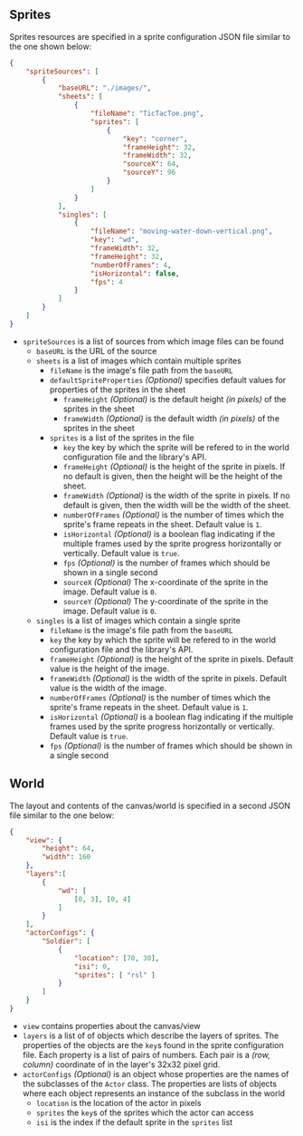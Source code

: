 ## Sprites

Sprites resources are specified in a sprite configuration JSON file similar to the one shown below:
```json
{
    "spriteSources": [
        {
            "baseURL": "./images/",
            "sheets": [
                {
                    "fileName": "TicTacToe.png",
                    "sprites": [
                        {
                            "key": "corner",
                            "frameHeight": 32,
                            "frameWidth": 32,
                            "sourceX": 64,
                            "sourceY": 96
                        }
                    ]
                }
            ],
            "singles": [
                {
                    "fileName": "moving-water-down-vertical.png",
                    "key": "wd",
                    "frameWidth": 32,
                    "frameHeight": 32,
                    "numberOfFrames": 4,
                    "isHorizontal": false,
                    "fps": 4
                }
            ]
        }
    ]
}
```
- `spriteSources` is a list of sources from which image files can be found
  - `baseURL` is the URL of the source
  - `sheets` is a list of images which contain multiple sprites
    - `fileName` is the image's file path from the `baseURL`
    - `defaultSpriteProperties` _(Optional)_ specifies default values for properties of the sprites in the sheet
        -  `frameHeight` _(Optional)_ is the default height _(in pixels)_ of the sprites in the sheet
        - `frameWidth` _(Optional)_ is the default width _(in pixels)_ of the sprites in the sheet
    - `sprites` is a list of the sprites in the file
      - `key` the key by which the sprite will be refered to in the world configuration file and the library's API.
      - `frameHeight` _(Optional)_ is the height of the sprite in pixels. If no default is given, then the height will be the height of the sheet.
      - `frameWidth` _(Optional)_ is the width of the sprite in pixels. If no default is given, then the width will be the width of the sheet.
      - `numberOfFrames` _(Optional)_ is the number of times which the sprite's frame repeats in the sheet. Default value is `1`.
      - `isHorizontal` _(Optional)_ is a boolean flag indicating if the multiple frames used by the sprite progress horizontally or vertically. Default value is `true`.
      - `fps` _(Optional)_ is the number of frames which should be shown in a single second
      - `sourceX` _(Optional)_ The x-coordinate of the sprite in the image. Default value is `0`.
      - `sourceY` _(Optional)_ The y-coordinate of the sprite in the image. Default value is `0`.
  - `singles` is a list of images which contain a single sprite
    - `fileName` is the image's file path from the `baseURL`
    - `key` the key by which the sprite will be refered to in the world configuration file and the library's API.
    - `frameHeight` _(Optional)_ is the height of the sprite in pixels. Default value is the height of the image.
    - `frameWidth` _(Optional)_ is the width of the sprite in pixels. Default value is the width of the image.
    - `numberOfFrames` _(Optional)_ is the number of times which the sprite's frame repeats in the sheet. Default value is `1`.
    - `isHorizontal` _(Optional)_ is a boolean flag indicating if the multiple frames used by the sprite progress horizontally or vertically. Default value is `true`.
    - `fps` _(Optional)_ is the number of frames which should be shown in a single second

## World

The layout and contents of the canvas/world is specified in a second JSON file similar to the one below:
```json
{
    "view": {
        "height": 64,
        "width": 160
    },
    "layers":[
        {
            "wd": [
                [0, 3], [0, 4]
            ]
        }
    ],
    "actorConfigs": {
        "Soldier": [
            {
                "location": [70, 30],
                "isi": 0,
                "sprites": [ "rsl" ]
            }
        ]
    }
}
```
- `view` contains properties about the canvas/view
- `layers` is a list of of objects which describe the layers of sprites. The properties of the objects are the `key`s found in the sprite configuration file. Each property is a list of pairs of numbers. Each pair is a _(row, column)_ coordinate of in the layer's 32x32 pixel grid.
- `actorConfigs` _(Optional)_ is an object whose properties are the names of the subclasses of the `Actor` class. The properties are lists of objects where each object represents an instance of the subclass in the world
  - `location` is the location of the actor in pixels
  - `sprites` the `key`s of the sprites which the actor can access
  - `isi` is the index if the default sprite in the `sprites` list